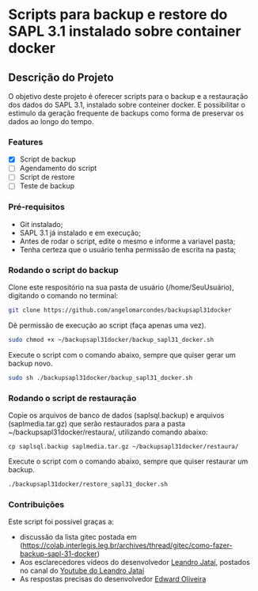 # Scripts para backup e restore do SAPL 3.1 instalado sobre container docker
## Descrição do Projeto
O objetivo deste projeto é oferecer scripts para o backup e a restauração dos dados do SAPL 3.1, instalado sobre conteiner docker. E possibilitar o estimulo da geração frequente de backups como forma de preservar os dados ao longo do tempo.

### Features
- [x] Script de backup
- [ ] Agendamento do script 
- [ ] Script de restore
- [ ] Teste de backup
### Pré-requisitos
* Git instalado;
* SAPL 3.1 já instalado e em execução;
* Antes de rodar o script, edite o mesmo e informe a variavel pasta;
* Tenha certeza que o usuário tenha permissão de escrita na pasta;

### Rodando o script do backup
Clone este respositório na sua pasta de usuário (/home/SeuUsuário), digitando o comando no terminal:
```bash
git clone https://github.com/angelomarcondes/backupsapl31docker
```

Dê permissão de execução ao script (faça apenas uma vez).

```bash
sudo chmod +x ~/backupsapl31docker/backup_sapl31_docker.sh
```

Execute o script com o comando abaixo, sempre que quiser gerar um backup novo.

```bash
sudo sh ./backupsapl31docker/backup_sapl31_docker.sh
```

### Rodando o script de restauração

Copie os arquivos de banco de dados (saplsql.backup) e arquivos (saplmedia.tar.gz) que serão restaurados para a pasta ~/backupsapl31docker/restaura/, utilizando comando abaixo:
```
cp saplsql.backup saplmedia.tar.gz ~/backupsapl31docker/restaura/
```
Execute o script com o comando abaixo, sempre que quiser restaurar um backup.

```bash
./backupsapl31docker/restore_sapl31_docker.sh
```




### Contribuições
Este script foi possível graças a:
* discussão da lista gitec postada em (https://colab.interlegis.leg.br/archives/thread/gitec/como-fazer-backup-sapl-31-docker)
* Aos esclarecedores vídeos do desenvolvedor [Leandro Jataí](https://github.com/LeandroJatai), postados no canal do [Youtube do Leandro Jataí](https://www.youtube.com/channel/UCoB82LbfGCMrC3Q68XkJY_A)
* As respostas precisas do desenvolvedor [Edward Oliveira](https://github.com/edwardoliveira)
